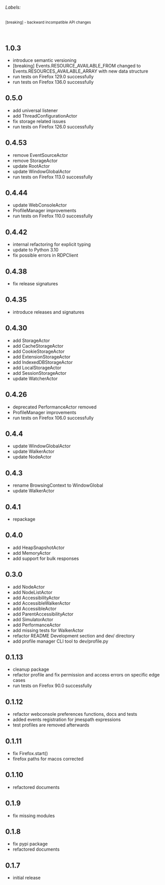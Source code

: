 ###### Labels:

<sub>[breaking] - backward incompatible API changes<sub>

<br>

## 1.0.3
- introduce semantic versioning
- [breaking] Events.RESOURCE_AVAILABLE_FROM changed to Events.RESOURCES_AVAILABLE_ARRAY 
  with new data structure
- run tests on Firefox 129.0 successfully
- run tests on Firefox 136.0 successfully

## 0.5.0
- add universal listener
- add ThreadConfigurationActor
- fix storage related issues
- run tests on Firefox 126.0 successfully

## 0.4.53
- remove EventSourceActor
- remove StorageActor
- update RootActor
- update WindowGlobalActor
- run tests on Firefox 113.0 successfully

## 0.4.44
- update WebConsoleActor
- ProfileManager improvements
- run tests on Firefox 110.0 successfully

## 0.4.42
- internal refactoring for explicit typing
- update to Python 3.10
- fix possible errors in RDPClient

## 0.4.38
- fix release signatures

## 0.4.35
- introduce releases and signatures

## 0.4.30
- add StorageActor
- add CacheStorageActor
- add CookieStorageActor
- add ExtensionStorageActor
- add IndexedDBStorageActor
- add LocalStorageActor
- add SessionStorageActor
- update WatcherActor

## 0.4.26
- deprecated PerformanceActor removed
- ProfileManager improvements
- run tests on Firefox 106.0 successfully

## 0.4.4
- update WindowGlobalActor
- update WalkerActor
- update NodeActor

## 0.4.3
- rename BrowsingContext to WindowGlobal
- update WalkerActor

## 0.4.1
- repackage

## 0.4.0
- add HeapSnapshotActor
- add MemoryActor
- add support for bulk responses

## 0.3.0
- add NodeActor
- add NodeListActor
- add AccessibilityActor
- add AccessibleWalkerActor
- add AccessibleActor
- add ParentAccessibilityActor
- add SimulatorActor
- add PerformanceActor
- add missing tests for WalkerActor
- refactor README Development section and dev/ directory
- add profile manager CLI tool to dev/profile.py

## 0.1.13
- cleanup package
- refactor profile and fix permission and access errors on specific edge cases
- run tests on Firefox 90.0 successfully

## 0.1.12
- refactor webconsole preferences functions, docs and tests
- added events registration for jmespath expressions
- test profiles are removed afterwards

## 0.1.11
- fix Firefox.start()
- firefox paths for macos corrected

## 0.1.10
- refactored documents

## 0.1.9
- fix missing modules

## 0.1.8
- fix pypi package
- refactored documents

## 0.1.7
- initial release